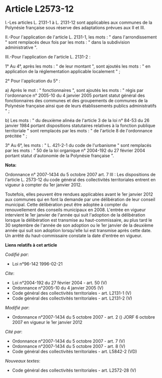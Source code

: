 # Article L2573-12

I.-Les articles L. 2131-1 à L. 2131-12 sont applicables aux communes de la Polynésie française sous réserve des adaptations
prévues aux II et III. 

II.-Pour l'application de l'article L. 2131-1, les mots : " dans l'arrondissement " sont remplacés deux fois par les mots : "
dans la subdivision administrative ". 

III.-Pour l'application de l'article L. 2131-2 : 

1° Au 4°, après les mots : " de leur montant ", sont ajoutés les mots : " en application de la réglementation applicable
localement " ; 

2° Pour l'application du 5° : 

a) Après le mot : " fonctionnaires ", sont ajoutés les mots : " régis par l'ordonnance n° 2005-10 du 4 janvier 2005 portant
statut général des fonctionnaires des communes et des groupements de communes de la Polynésie française ainsi que de leurs
établissements publics administratifs " ; 

b) Les mots : " du deuxième alinéa de l'article 3 de la loi n° 84-53 du 26 janvier 1984 portant dispositions statutaires
relatives à la fonction publique territoriale " sont remplacés par les mots : " de l'article 8 de l'ordonnance précitée " ; 

3° Au 6°, les mots : " L. 421-2-1 du code de l'urbanisme " sont remplacés par les mots : " 50 de la loi organique n° 2004-192
du 27 février 2004 portant statut d'autonomie de la Polynésie française ".

**Nota:**

Ordonnance n° 2007-1434 du 5 octobre 2007 art. 7 III : Les dispositions de l'article L. 2573-12 du code général des
collectivités territoriales entrent en vigueur à compter du 1er janvier 2012.

Toutefois, elles peuvent être rendues applicables avant le 1er janvier 2012 aux communes qui en font la demande par une
délibération de leur conseil municipal. Cette délibération peut être adoptée à compter du renouvellement des conseils
municipaux en 2008. L'entrée en vigueur intervient le 1er janvier de l'année qui suit l'adoption de la délibération lorsque
la délibération est transmise au haut-commissaire, au plus tard le 30 septembre de l'année de son adoption ou le 1er janvier
de la deuxième année qui suit son adoption lorsqu'elle lui est transmise après cette date. Un arrêté du haut-commissaire
constate la date d'entrée en vigueur.

**Liens relatifs à cet article**

_Codifié par_:

  - Loi n°96-142 1996-02-21

_Cite_:

  - Loi n°2004-192 du 27 février 2004 - art. 50 (V)
  - Ordonnance n°2005-10 du 4 janvier 2005 (V)
  - Code général des collectivités territoriales - art. L2131-1 (V)
  - Code général des collectivités territoriales - art. L2131-2 (V)

_Modifié par_:

  - Ordonnance n°2007-1434 du 5 octobre 2007 - art. 2 () JORF 6 octobre 2007 en vigueur le 1er janvier 2012

_Cité par_:

  - Ordonnance n°2007-1434 du 5 octobre 2007 - art. 7 (V)
  - Ordonnance n°2007-1434 du 5 octobre 2007 - art. 8 (V)
  - Code général des collectivités territoriales - art. L5842-2 (VD)

_Nouveaux textes_:

  - Code général des collectivités territoriales - art. L2572-28 (V)
